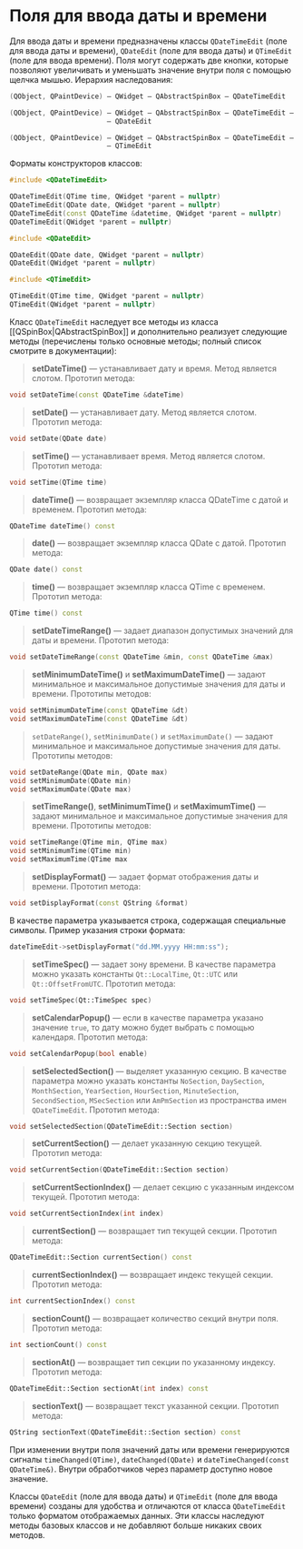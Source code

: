 # Поля для ввода даты и времени

Для ввода даты и времени предназначены классы `QDateTimeEdit` (поле для ввода даты и времени), `QDateEdit` (поле для ввода даты) и `QTimeEdit` (поле для ввода времени). Поля могут содержать две кнопки, которые позволяют увеличивать и уменьшать значение внутри поля с помощью щелчка мышью. Иерархия наследования:
```c++
(QObject, QPaintDevice) — QWidget — QAbstractSpinBox — QDateTimeEdit

(QObject, QPaintDevice) — QWidget — QAbstractSpinBox — QDateTimeEdit —
						— QDateEdit

(QObject, QPaintDevice) — QWidget — QAbstractSpinBox — QDateTimeEdit —
						— QTimeEdit
```

Форматы конструкторов классов:

```c++
#include <QDateTimeEdit>

QDateTimeEdit(QTime time, QWidget *parent = nullptr)
QDateTimeEdit(QDate date, QWidget *parent = nullptr)
QDateTimeEdit(const QDateTime &datetime, QWidget *parent = nullptr)
QDateTimeEdit(QWidget *parent = nullptr)

#include <QDateEdit>

QDateEdit(QDate date, QWidget *parent = nullptr)
QDateEdit(QWidget *parent = nullptr)

#include <QTimeEdit>

QTimeEdit(QTime time, QWidget *parent = nullptr)
QTimeEdit(QWidget *parent = nullptr)
```

Класс `QDateTimeEdit` наследует все методы из класса [[QSpinBox|QAbstractSpinBox]] и дополнительно реализует следующие методы (перечислены только основные методы; полный список смотрите в документации):

> **setDateTime()** — устанавливает дату и время. Метод является слотом. Прототип метода:
```c++
void setDateTime(const QDateTime &dateTime)
```

> **setDate()** — устанавливает дату. Метод является слотом. Прототип метода:
```c++
void setDate(QDate date)
```

> **setTime()** — устанавливает время. Метод является слотом. Прототип метода:
```c++
void setTime(QTime time)
```

> **dateTime()** — возвращает экземпляр класса QDateTime с датой и временем. Прототип метода:
```c++
QDateTime dateTime() const
```

> **date()** — возвращает экземпляр класса QDate с датой. Прототип метода:
```c++
QDate date() const
```

> **time()** — возвращает экземпляр класса QTime с временем. Прототип метода:
```c++
QTime time() const
```

> **setDateTimeRange()** — задает диапазон допустимых значений для даты и времени. Прототип метода:
```c++
void setDateTimeRange(const QDateTime &min, const QDateTime &max)
```

> **setMinimumDateTime()** и **setMaximumDateTime()** — задают минимальное и максимальное допустимые значения для даты и времени. Прототипы методов:
```c++
void setMinimumDateTime(const QDateTime &dt)
void setMaximumDateTime(const QDateTime &dt)
```

> `setDateRange()`, `setMinimumDate()` и `setMaximumDate()` — задают минимальное и максимальное допустимые значения для даты. Прототипы методов:
```c++
void setDateRange(QDate min, QDate max)
void setMinimumDate(QDate min)
void setMaximumDate(QDate max)
```

> **setTimeRange()**, **setMinimumTime()** и **setMaximumTime()** — задают минимальное и максимальное допустимые значения для времени. Прототипы методов:
```c++
void setTimeRange(QTime min, QTime max)
void setMinimumTime(QTime min)
void setMaximumTime(QTime max
```

> **setDisplayFormat()** — задает формат отображения даты и времени. Прототип метода:
```c++
void setDisplayFormat(const QString &format)
```

В качестве параметра указывается строка, содержащая специальные символы. Пример указания строки формата:
```c++
dateTimeEdit->setDisplayFormat("dd.MM.yyyy HH:mm:ss");
```

> **setTimeSpec()** — задает зону времени. В качестве параметра можно указать константы `Qt::LocalTime`, `Qt::UTC` или `Qt::OffsetFromUTC`. Прототип метода:
```c++
void setTimeSpec(Qt::TimeSpec spec)
```

> **setCalendarPopup()** — если в качестве параметра указано значение `true`, то дату можно будет выбрать с помощью календаря. Прототип метода:
```c++
void setCalendarPopup(bool enable)
```

> **setSelectedSection()** — выделяет указанную секцию. В качестве параметра можно указать константы `NoSection`, `DaySection`, `MonthSection`, `YearSection`, `HourSection`, `MinuteSection`, `SecondSection`, `MSecSection` или `AmPmSection` из пространства имен `QDateTimeEdit`. Прототип метода:
```c++
void setSelectedSection(QDateTimeEdit::Section section)
```

> **setCurrentSection()** — делает указанную секцию текущей. Прототип метода:
```c++
void setCurrentSection(QDateTimeEdit::Section section)
```

> **setCurrentSectionIndex()** — делает секцию с указанным индексом текущей. Прототип метода:
```c++
void setCurrentSectionIndex(int index)
```

> **currentSection()** — возвращает тип текущей секции. Прототип метода:
```c++
QDateTimeEdit::Section currentSection() const
```

> **currentSectionIndex()** — возвращает индекс текущей секции. Прототип метода:
```c++
int currentSectionIndex() const
```

> **sectionCount()** — возвращает количество секций внутри поля. Прототип метода:
```c++
int sectionCount() const
```

> **sectionAt()** — возвращает тип секции по указанному индексу. Прототип метода:
```c++
QDateTimeEdit::Section sectionAt(int index) const
```

> **sectionText()** — возвращает текст указанной секции. Прототип метода:
```c++
QString sectionText(QDateTimeEdit::Section section) const
```

При изменении внутри поля значений даты или времени генерируются сигналы `timeChanged(QTime)`, `dateChanged(QDate)` и `dateTimeChanged(const QDateTime&)`. Внутри обработчиков через параметр доступно новое значение.

Классы `QDateEdit` (поле для ввода даты) и `QTimeEdit` (поле для ввода времени) созданы для удобства и отличаются от класса `QDateTimeEdit` только форматом отображаемых данных. Эти классы наследуют методы базовых классов и не добавляют больше никаких своих методов.








